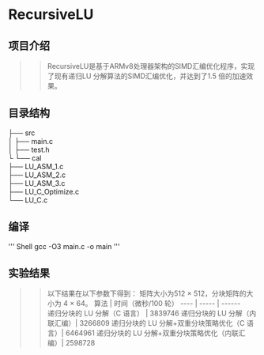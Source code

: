 # RecursiveLU
## 项目介绍
>>RecursiveLU是基于ARMv8处理器架构的SIMD汇编优化程序，实现了现有递归LU 分解算法的SIMD汇编优化，并达到了1.5 倍的加速效果。
## 目录结构
├── src <br>
│     ├── main.c <br>
│     ├── test.h <br>
└     └── cal <br>
        ├── LU_ASM_1.c <br>
        ├── LU_ASM_2.c <br>
        ├── LU_ASM_3.c <br>
        ├── LU_C_Optimize.c <br>
        └── LU_C.c <br>
## 编译
''' Shell
gcc -O3 main.c -o main
'''
## 实验结果
>>以下结果在以下参数下得到： 矩阵大小为512 × 512，分块矩阵的大小为 4 × 64。
   算法  | 时间（微秒/100 轮）
 ---- | ----- | ------  
 递归分块的 LU 分解（C 语言）  |  3839746
 递归分块的 LU 分解（内联汇编）|  3266809
 递归分块的 LU 分解+双重分块策略优化（C 语言）| 6464961
 递归分块的 LU 分解+双重分块策略优化（内联汇编）| 2598728
